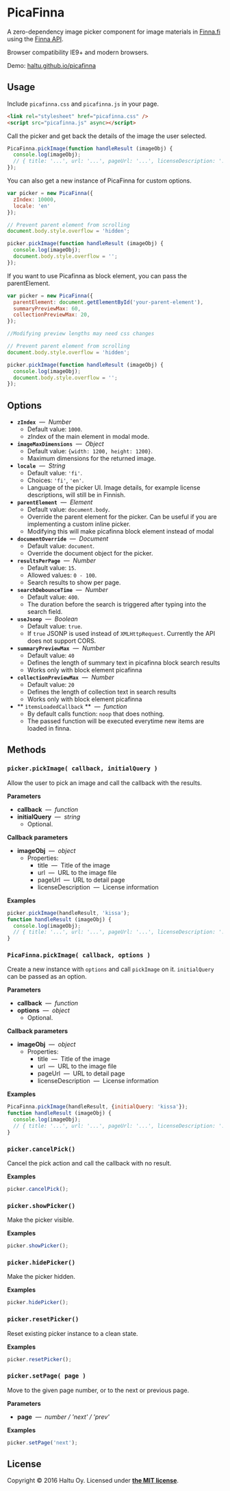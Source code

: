 # PicaFinna

A zero-dependency image picker component for image materials in [Finna.fi](https://finna.fi/?lng=en-gb) using the [Finna API](https://www.kiwi.fi/pages/viewpage.action?pageId=53839221).

Browser compatibility IE9+ and modern browsers.

Demo: [haltu.github.io/picafinna](https://haltu.github.io/picafinna/)

## Usage

Include `picafinna.css` and `picafinna.js` in your page.

```html
<link rel="stylesheet" href="picafinna.css" />
<script src="picafinna.js" async></script>
```

Call the picker and get back the details of the image the user selected.

```javascript
PicaFinna.pickImage(function handleResult (imageObj) {
  console.log(imageObj);
  // { title: '...', url: '...', pageUrl: '...', licenseDescription: '...' }
});
```

You can also get a new instance of PicaFinna for custom options.

```javascript
var picker = new PicaFinna({
  zIndex: 10000,
  locale: 'en'
});

// Prevent parent element from scrolling
document.body.style.overflow = 'hidden';

picker.pickImage(function handleResult (imageObj) {
  console.log(imageObj);
  document.body.style.overflow = '';
});
```

If you want to use Picafinna as block element, you can pass the parentElement.

```javascript
var picker = new PicaFinna({
  parentElement: document.getElementById('your-parent-element'),
  summaryPreviewMax: 60,
  collectionPreviewMax: 20,
});

//Modifying preview lengths may need css changes

// Prevent parent element from scrolling
document.body.style.overflow = 'hidden';

picker.pickImage(function handleResult (imageObj) {
  console.log(imageObj);
  document.body.style.overflow = '';
});
```

## Options

* **`zIndex`** &nbsp;&mdash;&nbsp; *Number*
  * Default value: `1000`.
  * zIndex of the main element in modal mode.
* **`imageMaxDimensions`** &nbsp;&mdash;&nbsp; *Object*
  * Default value: `{width: 1200, height: 1200}`.
  * Maximum dimensions for the returned image.
* **`locale`** &nbsp;&mdash;&nbsp; *String*
  * Default value: `'fi'`.
  * Choices: `'fi'`, `'en'`.
  * Language of the picker UI. Image details, for example license descriptions, will still be in Finnish.
* **`parentElement`** &nbsp;&mdash;&nbsp; *Element*
  * Default value: `document.body`.
  * Override the parent element for the picker. Can be useful if you are implementing a custom inline picker.
  * Modifying this will make picafinna block element instead of modal
* **`documentOverride`** &nbsp;&mdash;&nbsp; *Document*
  * Default value: `document`.
  * Override the document object for the picker.
* **`resultsPerPage`** &nbsp;&mdash;&nbsp; *Number*
  * Default value: `15`.
  * Allowed values: `0 - 100`.
  * Search results to show per page.
* **`searchDebounceTime`** &nbsp;&mdash;&nbsp; *Number*
  * Default value: `400`.
  * The duration before the search is triggered after typing into the search field.
* **`useJsonp`** &nbsp;&mdash;&nbsp; *Boolean*
  * Default value: `true`.
  * If `true` JSONP is used instead of `XMLHttpRequest`. Currently the API does not support CORS.
* **`summaryPreviewMax`** &nbsp;&mdash;&nbsp; *Number*
  * Default value: `40`
  * Defines the length of summary text in picafinna block search results
  * Works only with block element picafinna
* **`collectionPreviewMax`** &nbsp;&mdash;&nbsp; *Number*
  * Default value: `20`
  * Defines the length of collection text in search results
  * Works only with block element picafinna
* ** `ìtemsLoadedCallback` ** &nbsp;&mdash;&nbsp; *function*
  * By default calls function: `noop` that does nothing.
  * The passed function will be executed everytime new items are loaded in finna.

## Methods

### `picker.pickImage( callback, initialQuery )`

Allow the user to pick an image and call the callback with the results.

**Parameters**

* **callback** &nbsp;&mdash;&nbsp; *function*
* **initialQuery** &nbsp;&mdash;&nbsp; *string*
  * Optional.

**Callback parameters**

* **imageObj** &nbsp;&mdash;&nbsp; *object*
  * Properties:
    * title &nbsp;&mdash;&nbsp; Title of the image
    * url &nbsp;&mdash;&nbsp; URL to the image file
    * pageUrl &nbsp;&mdash;&nbsp; URL to detail page
    * licenseDescription &nbsp;&mdash;&nbsp; License information

**Examples**

```javascript
picker.pickImage(handleResult, 'kissa');
function handleResult (imageObj) {
  console.log(imageObj);
  // { title: '...', url: '...', pageUrl: '...', licenseDescription: '...' }
}
```


### `PicaFinna.pickImage( callback, options )`

Create a new instance with `options` and call `pickImage` on it. `initialQuery` can be passed as an option.

**Parameters**

* **callback** &nbsp;&mdash;&nbsp; *function*
* **options** &nbsp;&mdash;&nbsp; *object*
  * Optional.

**Callback parameters**

* **imageObj** &nbsp;&mdash;&nbsp; *object*
  * Properties:
    * title &nbsp;&mdash;&nbsp; Title of the image
    * url &nbsp;&mdash;&nbsp; URL to the image file
    * pageUrl &nbsp;&mdash;&nbsp; URL to detail page
    * licenseDescription &nbsp;&mdash;&nbsp; License information

**Examples**

```javascript
PicaFinna.pickImage(handleResult, {initialQuery: 'kissa'});
function handleResult (imageObj) {
  console.log(imageObj);
  // { title: '...', url: '...', pageUrl: '...', licenseDescription: '...' }
}
```


### `picker.cancelPick()`

Cancel the pick action and call the callback with no result.

**Examples**

```javascript
picker.cancelPick();
```


### `picker.showPicker()`

Make the picker visible.

**Examples**

```javascript
picker.showPicker();
```


### `picker.hidePicker()`

Make the picker hidden.

**Examples**

```javascript
picker.hidePicker();
```


### `picker.resetPicker()`

Reset existing picker instance to a clean state.

**Examples**

```javascript
picker.resetPicker();
```


### `picker.setPage( page )`

Move to the given page number, or to the next or previous page.

**Parameters**

* **page** &nbsp;&mdash;&nbsp; *number / 'next' / 'prev'*

**Examples**

```javascript
picker.setPage('next');
```


## License

Copyright &copy; 2016 Haltu Oy. Licensed under **[the MIT license](LICENSE.md)**.

